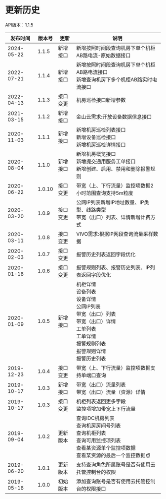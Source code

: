 # 更新历史 #
API版本：1.1.5

| 发布时间       | 版本号    | 更新   | 说明                                                                                                   |
|------------|--------|------|------------------------------------------------------------------------------------------------------|
| 2024-05-22 | 1.1.5  | 新增接口 | 新增按照时间段查询机房下单个机柜AB路电流-原始数据接口                                                                         |
| 2022-07-21 | 1.1.4  | 新增接口 | 新增按照时间段查询机房下单个机柜AB路电流接口<br>新增查询机房下多个机柜AB路实时电流接口                                                      |
| 2022-04-13 | 1.1.3  | 接口变更 | 机房巡检接口新增参数                                                                                           |
| 2021-03-15 | 1.1.2  | 新增接口 | 金山云需求:开放设备数据信息接口                                                                                     |
| 2020-11-03 | 1.1.1  | 新增接口 | 新增机房巡检列表接口<br>新增设备巡检接口<br>新增机房巡检详情接口                                                                 |
| 2020-08-04 | 1.1.0  | 新增接口 | 新增机房概览接口<br>新增提交通用服务工单接口<br>新增创建、启用、禁用和删除报警规则                                                        |
| 2020-06-22 | 1.0.10 | 接口变更 | 带宽（上、下行流量）监控项数据2小时范围查询支持5m粒度                                                                         |
| 2020-03-20 | 1.0.9  | 接口变更 | 公网IP列表新增IP地址数量、IP类型、线路类型<br>带宽（出口）列表、详情新增计费方式                                                        |
| 2020-03-11 | 1.0.8  | 接口变更 | VIVO需求:根据IP网段查询流量采样数据                                                                                |
| 2020-02-03 | 1.0.7  | 接口变更 | 报警历史列表返回字段优化                                                                                         |
| 2020-01-16 | 1.0.6  | 接口变更 | 报警规则列表、报警历史列表、IP列表返回字段优化                                                                             |
| 2020-01-09 | 1.0.5  | 新增接口 | 机柜详情<br>设备列表<br>设备详情<br>公网IP列表<br>带宽（出口）列表<br>带宽（出口）详情<br>工单列表<br>工单详情<br>报警规则列表<br>报警规则详情<br>报警历史列表 |
| 2019-12-23 | 1.0.4  | 接口变更 | 带宽（上、下行流量）监控项数据支持单端口查询                                                                               |
| 2019-10-17 | 1.0.3  | 新增接口 | 带宽（出口）流量列表<br>带宽（出口）流量（资源）详情<br>                                                                     |
| 2019-10-17 | 1.0.3  | 接口变更 | 机柜列表返回更多字段<br>监控项增加带宽上下行流量                                                                           |
| 2019-09-04 | 1.0.2  | 更新版本 | 查询IDC机房列表<br>查询机房房间号列表<br>查询机柜列表<br>查询可用监控项列表<br>查看某资源单个监控项数据<br>查看某资源的最后一个监控数据点                     |
| 2019-06-20 | 1.0.1  | 更新版本 | 支持查询角色所属账号是否有使用云托管控制台的权限                                                                             |
| 2019-05-16 | 1.0.0  | 初始版本 | 添加查询账号是否有使用云托管控制台的权限接口                                                                               |
